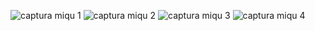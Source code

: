 ![captura miqu 1](https://ibb.co/3htGkKS)
![captura miqu 2](https://ibb.co/XxnPsd0)
![captura miqu 3](https://ibb.co/w7nyHqw)
![captura miqu 4](https://ibb.co/Z1TcddM)